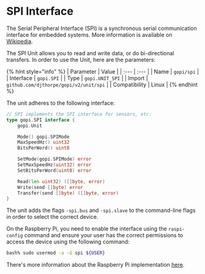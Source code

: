 
# SPI Interface

The Serial Peripheral Interface \(SPI\) is a synchronous serial communication interface for embedded systems. More information is available on [Wikipedia](https://en.wikipedia.org/wiki/Serial_Peripheral_Interface).

The SPI Unit allows you to read and write data, or do bi-directional transfers. In order to use the Unit, here are the parameters:

{% hint style="info" %}
| Parameter | Value |
| :--- | :--- |
| Name | `gopi/spi` |
| Interface | `gopi.SPI` |
| Type | `gopi.UNIT_SPI` |
| Import | `github.com/djthorpe/gopi/v2/unit/spi` |
| Compatibility | Linux |
{% endhint %}

The unit adheres to the following interface:

```go
// SPI implements the SPI interface for sensors, etc.
type gopi.SPI interface {
    gopi.Unit

    Mode() gopi.SPIMode
    MaxSpeedHz() uint32
    BitsPerWord() uint8

    SetMode(gopi.SPIMode) error
    SetMaxSpeedHz(uint32) error
    SetBitsPerWord(uint8) error

    Read(len uint32) ([]byte, error)
    Write(send []byte) error
    Transfer(send []byte) ([]byte, error)
}
```

The unit adds the flags `-spi.bus` and `-spi.slave` to the command-line flags in order to select the correct device.

On the Raspberry Pi, you need to enable the interface using the `raspi-config` command and ensure your user has the correct permissions to access the device using the following command:

```bash
bash% sudo usermod -a -G spi ${USER}
```

There's more information about the Raspberry Pi implementation [here](https://www.raspberrypi.org/documentation/hardware/raspberrypi/spi/README.md).
